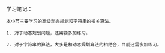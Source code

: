学习笔记：
   
    本小节主要学习的高级动态规划和字符串的相关算法。
   
    1. 对于动态规划问题，还需要多加练习。

    2. 对于字符串的算法，大多是和动态规划算法的相结合，目前还需多加练习。